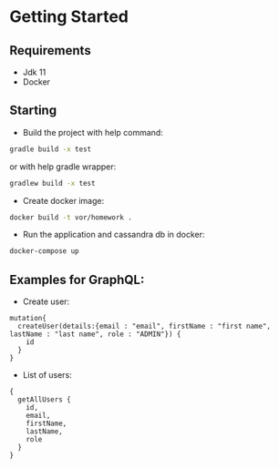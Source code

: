 # Getting Started

## Requirements

* Jdk 11
* Docker

## Starting

* Build the project with help command:

```bash
gradle build -x test
```
or with help gradle wrapper:

```bash
gradlew build -x test
```

* Create docker image:

```bash
docker build -t vor/homework .
```

* Run the application and cassandra db in docker:

```bash
docker-compose up
```

## Examples for GraphQL:

* Create user:
```text
mutation{
  createUser(details:{email : "email", firstName : "first name", lastName : "last name", role : "ADMIN"}) {
    id
  }
}
```
* List of users:
```text
{
  getAllUsers {
    id,
    email,
    firstName,
    lastName,
    role
  }
}
```
